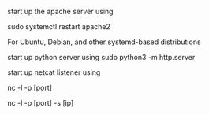 start up the apache server using

sudo systemctl restart apache2  

For Ubuntu, Debian, and other systemd-based distributions

start up python server using
sudo python3 -m http.server


start up netcat listener using 

nc -l -p [port]

nc -l -p [port] -s [ip]



